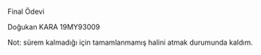 Final Ödevi

Doğukan KARA 19MY93009

Not: sürem kalmadığı için tamamlanmamış halini atmak durumunda kaldım.